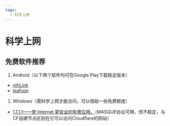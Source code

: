 ```yaml
---
tags:
  - 科学上网
---
```

# 科学上网

## 免费软件推荐

1. Android（以下两个软件均可在Google Play下载稳定版本）
- [nthLink](https://www.downloadnth.com/download.html)
- [leafvpn](https://www.kitslabs.com/leafvpn.downloads.html)

1. Windows（需科学上网才能访问，可以借助一些免费额度）
- [1.1.1.1——使 Internet 更安全的免费应用。](https://1111-releases.cloudflareclient.com/win/latest)（MASQUE协议可用，但不稳定，与CF自建节点区别在它可以访问Cloudflare的网站）

